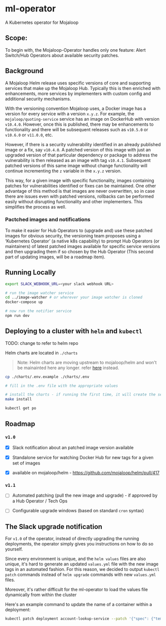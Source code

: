 # ml-operator
A Kubernetes operator for Mojaloop
## Scope:

To begin with, the Mojaloop-Operator handles only one feature: Alert Switch/Hub Operators about available security patches.

## Background

A Mojaloop Helm release uses specific versions of core and supporting services that make up the Mojaloop Hub. Typically this is then enriched with enhancements, more services by implementers with custom config and additional security mechanisms.

With the versioning convention Mojaloop uses, a Docker image has a version for every service with a version `x.y.z`. For example, the `mojaloop/quoting-service` service has an image on DockerHub with version `v10.4.0`. However, once this is published, there may be enhancements to functionality and there will be subsequent releases such as `v10.5.0` or `v10.6.0` or `v11.0.0`, etc.

However, if there is a security vulnerability identified in an already published image or a fix, say `v10.4.0`. A patched version of this image with just an upgraded version of that particular dependency or package to address the vulnerability is then released as an image with tag `v10.4.1`. Subsequent patched versions of this same image without change functionality will continue incrementing the `z` variable in the `x.y.z` version. 

This way, for a given image with specific functionality, images containing patches for vulnerabilities identified or fixes can be maintained. One other advantage of this method is that images are never overwritten, so in case there are issues even with patched versions, rollbacks can be performed easily without disrupting functionality and other implementers. This simplifies the process as well.

### Pactched images and notifications

To make it easier for Hub Operators to (upgrade and) use these patched images for obvious security, the versioning team proposes using a ‘Kubernetes Operator’ (a native k8s capability) to prompt Hub Operators (or maintainers) of latest patched images available for specific service versions and then upgrading them if so chosen by the Hub Operator (This second part of updating images, will be a roadmap item).



## Running Locally


```bash
export SLACK_WEBHOOK_URL=<your slack webhook URL>

# run the image watcher service
cd ../image-watcher # or wherever your image watcher is cloned
docker-compose up

# now run the notifier service
npm run dev
```

## Deploying to a cluster with `helm` and `kubectl`

TODO: change to refer to helm repo

Helm charts are located in `./charts`

> Note: Helm charts are moving upstream to mojaloop/helm
> and won't be mainainted here any longer.
> refer [here](https://github.com/mojaloop/helm) instead.


```bash
cp ./charts/.env.example ./charts/.env

# fill in the .env file with the appropriate values

# install the charts - if running the first time, it will create the secrets based on the .env file
make install

kubectl get po
```


## Roadmap

### `v1.0`

- [x] Slack notification about an patched image version available
- [x] Standalone service for watching Docker Hub for new tags for a given set of images
- [x] available on mojaloop/helm - https://github.com/mojaloop/helm/pull/417


### `v1.1`

- [ ] Automated patching (pull the new image and upgrade) - if approved by a Hub Operator / Tech Ops
- [ ] Configurable upgrade windows (based on standard `cron` syntax)


## The Slack upgrade notification

For `v1.0` of the operator, instead of directly upgrading the running deployments, the operator simply gives you instructions on how to do so yourself. 

Since every environment is unique, and the `helm values` files are also unique, it's hard to generate an updated `values.yml` file with the new image tags in an automated fashion. For this reason, we decided to output `kubectl patch` commands instead of `helm upgrade` commands with new `values.yml` files.


Moreover, it's rather difficult for the ml-operator to load the values file dynamically from within the cluster


Here's an example command to update the name of a container within a deployment:
```bash
kubectl patch deployment account-lookup-service --patch '{"spec": {"template": {"spec": {"containers": [{"name": "account-lookup-service", "image": "mojaloop/account-lookup-service:v10.3.1"}]}}}}'
```



